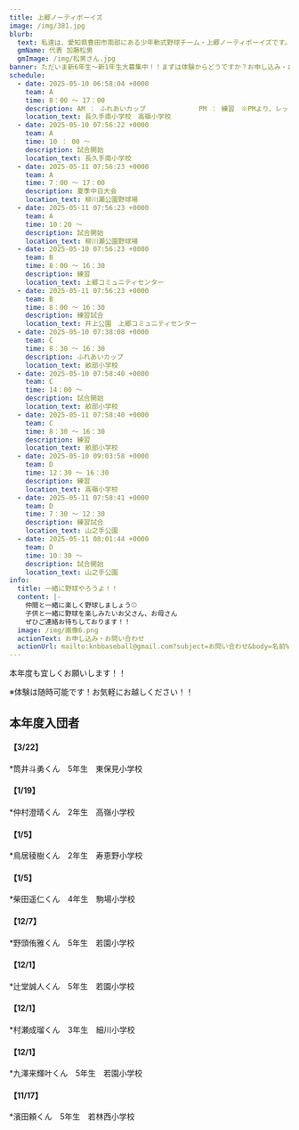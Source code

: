 ```yaml
---
title: 上郷ノーティボーイズ
image: /img/381.jpg
blurb:
  text: 私達は、愛知県豊田市南部にある少年軟式野球チーム・上郷ノーティボーイズです。野球を愛する少年・少女達の夢を育み、軟式野球を正しく指導し、体力向上と礼儀を養成します。また、親友同士の友情と交歓の場を与え、規則正しい明朗な少年・少女を育成することを目的としています。
  gmName: 代表 加藤松男
  gmImage: /img/松男さん.jpg
banner: ただいま新6年生～新1年生大募集中！！まずは体験からどうですか？お申し込み・お問い合わせはお気軽にどうぞ！！
schedule:
  - date: 2025-05-10 06:58:04 +0000
    team: A
    time: 8：00 ～ 17：00
    description: AM ： ふれあいカップ　　　　　　　　PM ： 練習　※PMより、レッドクルーザーズ今井選手コーチング
    location_text: 長久手南小学校　高嶺小学校
  - date: 2025-05-10 07:56:22 +0000
    team: A
    time: 10 ： 00 ～
    description: 試合開始
    location_text: 長久手南小学校
  - date: 2025-05-11 07:56:23 +0000
    team: A
    time: 7：00 ～ 17：00
    description: 夏季中日大会
    location_text: 柳川瀬公園野球場
  - date: 2025-05-11 07:56:23 +0000
    team: A
    time: 10：20 ～
    description: 試合開始
    location_text: 柳川瀬公園野球場
  - date: 2025-05-10 07:56:23 +0000
    team: B
    time: 8：00 ～ 16：30
    description: 練習
    location_text: 上郷コミュニティセンター
  - date: 2025-05-11 07:56:23 +0000
    team: B
    time: 8：00 ～ 16：30
    description: 練習試合
    location_text: 井上公園　上郷コミュニティセンター
  - date: 2025-05-10 07:38:08 +0000
    team: C
    time: 8：30 ～ 16：30
    description: ふれあいカップ
    location_text: 畝部小学校
  - date: 2025-05-10 07:58:40 +0000
    team: C
    time: 14：00 ～
    description: 試合開始
    location_text: 畝部小学校
  - date: 2025-05-11 07:58:40 +0000
    team: C
    time: 8：30 ～ 16：30
    description: 練習
    location_text: 畝部小学校
  - date: 2025-05-10 09:03:58 +0000
    team: D
    time: 12：30 ～ 16：30
    description: 練習
    location_text: 高嶺小学校
  - date: 2025-05-11 07:58:41 +0000
    team: D
    time: 7：30 ～ 12：30
    description: 練習試合
    location_text: 山之手公園
  - date: 2025-05-11 08:01:44 +0000
    team: D
    time: 10：30 ～
    description: 試合開始
    location_text: 山之手公園
info:
  title: 一緒に野球やろうよ！！
  content: |-
    仲間と一緒に楽しく野球しましょう⚾
    子供と一緒に野球を楽しみたいお父さん、お母さん
    ぜひご連絡お待ちしております！！
  image: /img/画像6.png
  actionText: お申し込み・お問い合わせ
  actionUrl: mailto:knbbaseball@gmail.com?subject=お問い合わせ&body=名前%20%3A%0D%0Aふりがな%20%3A%0D%0A電話%20%3A%0D%0A学校名%20%3A%0D%0A学年%20%3A%0D%0Aお問い合せ内容%20%3A（例、体験・見学・入団希望）
---
```

本年度も宜しくお願いします！！


※体験は随時可能です！お気軽にお越しください！！

## 本年度入団者

#### 【3/22】

*筒井斗勇くん　5年生　東保見小学校

#### 【1/19】

*仲村澄晴くん　2年生　高嶺小学校

#### 【1/5】

*鳥居稜樹くん　2年生　寿恵野小学校

#### 【1/5】

*柴田遥仁くん　4年生　駒場小学校

#### 【12/7】

*野頭侑雅くん　5年生　若園小学校

#### 【12/1】

*辻堂誠人くん　5年生　若園小学校

#### 【12/1】

*村瀬成瑠くん　3年生　細川小学校

#### 【12/1】

*九澤来輝叶くん　5年生　若園小学校

#### 【11/17】

*濱田頼くん　5年生　若林西小学校